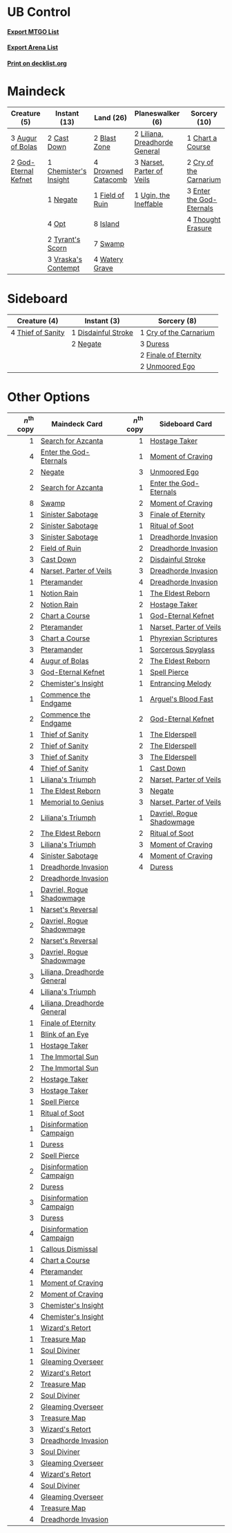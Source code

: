 # UB Control

#### [Export MTGO List](../collection/UB%20Control/UB%20Control.txt)
#### [Export Arena List](../collection/UB%20Control/UB%20Control_arena.txt)
#### [Print on decklist.org](http://decklist.org/?deckmain=3%09Augur%20of%20Bolas%0A2%09Blast%20Zone%0A2%09Cast%20Down%0A1%09Chart%20a%20Course%0A1%09Chemister's%20Insight%0A2%09Cry%20of%20the%20Carnarium%0A4%09Drowned%20Catacomb%0A3%09Enter%20the%20God-Eternals%0A1%09Field%20of%20Ruin%0A2%09God-Eternal%20Kefnet%0A8%09Island%0A2%09Liliana,%20Dreadhorde%20General%0A3%09Narset,%20Parter%20of%20Veils%0A1%09Negate%0A4%09Opt%0A7%09Swamp%0A4%09Thought%20Erasure%0A2%09Tyrant's%20Scorn%0A1%09Ugin,%20the%20Ineffable%0A3%09Vraska's%20Contempt%0A4%09Watery%20Grave&deckside=1%09Cry%20of%20the%20Carnarium%0A1%09Disdainful%20Stroke%0A3%09Duress%0A2%09Finale%20of%20Eternity%0A2%09Negate%0A4%09Thief%20of%20Sanity%0A2%09Unmoored%20Ego)
# Maindeck

|                                         Creature (5)                                          |                                          Instant (13)                                          |                                          Land (26)                                          |                                            Planeswalker (6)                                            |                                           Sorcery (10)                                            |
|-----------------------------------------------------------------------------------------------|------------------------------------------------------------------------------------------------|---------------------------------------------------------------------------------------------|--------------------------------------------------------------------------------------------------------|---------------------------------------------------------------------------------------------------|
|3 [Augur of Bolas](http://gatherer.wizards.com/Pages/Card/Details.aspx?multiverseid=376251)    |2 [Cast Down](http://gatherer.wizards.com/Pages/Card/Details.aspx?multiverseid=442969)          |2 [Blast Zone](http://gatherer.wizards.com/Pages/Card/Details.aspx?multiverseid=461171)      |2 [Liliana, Dreadhorde General](http://gatherer.wizards.com/Pages/Card/Details.aspx?multiverseid=461024)|1 [Chart a Course](http://gatherer.wizards.com/Pages/Card/Details.aspx?multiverseid=435200)        |
|2 [God-Eternal Kefnet](http://gatherer.wizards.com/Pages/Card/Details.aspx?multiverseid=460980)|1 [Chemister's Insight](http://gatherer.wizards.com/Pages/Card/Details.aspx?multiverseid=452782)|4 [Drowned Catacomb](http://gatherer.wizards.com/Pages/Card/Details.aspx?multiverseid=430633)|3 [Narset, Parter of Veils](http://gatherer.wizards.com/Pages/Card/Details.aspx?multiverseid=460988)    |2 [Cry of the Carnarium](http://gatherer.wizards.com/Pages/Card/Details.aspx?multiverseid=457214)  |
|                                                                                               |1 [Negate](http://gatherer.wizards.com/Pages/Card/Details.aspx?multiverseid=423707)             |1 [Field of Ruin](http://gatherer.wizards.com/Pages/Card/Details.aspx?multiverseid=435415)   |1 [Ugin, the Ineffable](http://gatherer.wizards.com/Pages/Card/Details.aspx?multiverseid=460929)        |3 [Enter the God-Eternals](http://gatherer.wizards.com/Pages/Card/Details.aspx?multiverseid=461123)|
|                                                                                               |4 [Opt](http://gatherer.wizards.com/Pages/Card/Details.aspx?multiverseid=442948)                |8 [Island](http://gatherer.wizards.com/Pages/Card/Details.aspx?multiverseid=439857)          |                                                                                                        |4 [Thought Erasure](http://gatherer.wizards.com/Pages/Card/Details.aspx?multiverseid=452956)       |
|                                                                                               |2 [Tyrant's Scorn](http://gatherer.wizards.com/Pages/Card/Details.aspx?multiverseid=461152)     |7 [Swamp](http://gatherer.wizards.com/Pages/Card/Details.aspx?multiverseid=439858)           |                                                                                                        |                                                                                                   |
|                                                                                               |3 [Vraska's Contempt](http://gatherer.wizards.com/Pages/Card/Details.aspx?multiverseid=435283)  |4 [Watery Grave](http://gatherer.wizards.com/Pages/Card/Details.aspx?multiverseid=405114)    |                                                                                                        |                                                                                                   |


# Sideboard

|                                        Creature (4)                                        |                                         Instant (3)                                          |                                           Sorcery (8)                                           |
|--------------------------------------------------------------------------------------------|----------------------------------------------------------------------------------------------|-------------------------------------------------------------------------------------------------|
|4 [Thief of Sanity](http://gatherer.wizards.com/Pages/Card/Details.aspx?multiverseid=452955)|1 [Disdainful Stroke](http://gatherer.wizards.com/Pages/Card/Details.aspx?multiverseid=420705)|1 [Cry of the Carnarium](http://gatherer.wizards.com/Pages/Card/Details.aspx?multiverseid=457214)|
|                                                                                            |2 [Negate](http://gatherer.wizards.com/Pages/Card/Details.aspx?multiverseid=423707)           |3 [Duress](http://gatherer.wizards.com/Pages/Card/Details.aspx?multiverseid=14557)               |
|                                                                                            |                                                                                              |2 [Finale of Eternity](http://gatherer.wizards.com/Pages/Card/Details.aspx?multiverseid=461018)  |
|                                                                                            |                                                                                              |2 [Unmoored Ego](http://gatherer.wizards.com/Pages/Card/Details.aspx?multiverseid=452962)        |


# Other Options

|*n*<sup>th</sup> copy|                                            Maindeck Card                                             |*n*<sup>th</sup> copy|                                           Sideboard Card                                           |
|--------------------:|------------------------------------------------------------------------------------------------------|--------------------:|----------------------------------------------------------------------------------------------------|
|                    1|[Search for Azcanta](http://gatherer.wizards.com/Pages/Card/Details.aspx?multiverseid=435226)         |                    1|[Hostage Taker](http://gatherer.wizards.com/Pages/Card/Details.aspx?multiverseid=435379)            |
|                    4|[Enter the God-Eternals](http://gatherer.wizards.com/Pages/Card/Details.aspx?multiverseid=461123)     |                    1|[Moment of Craving](http://gatherer.wizards.com/Pages/Card/Details.aspx?multiverseid=439736)        |
|                    2|[Negate](http://gatherer.wizards.com/Pages/Card/Details.aspx?multiverseid=423707)                     |                    3|[Unmoored Ego](http://gatherer.wizards.com/Pages/Card/Details.aspx?multiverseid=452962)             |
|                    2|[Search for Azcanta](http://gatherer.wizards.com/Pages/Card/Details.aspx?multiverseid=435226)         |                    1|[Enter the God-Eternals](http://gatherer.wizards.com/Pages/Card/Details.aspx?multiverseid=461123)   |
|                    8|[Swamp](http://gatherer.wizards.com/Pages/Card/Details.aspx?multiverseid=439858)                      |                    2|[Moment of Craving](http://gatherer.wizards.com/Pages/Card/Details.aspx?multiverseid=439736)        |
|                    1|[Sinister Sabotage](http://gatherer.wizards.com/Pages/Card/Details.aspx?multiverseid=452804)          |                    3|[Finale of Eternity](http://gatherer.wizards.com/Pages/Card/Details.aspx?multiverseid=461018)       |
|                    2|[Sinister Sabotage](http://gatherer.wizards.com/Pages/Card/Details.aspx?multiverseid=452804)          |                    1|[Ritual of Soot](http://gatherer.wizards.com/Pages/Card/Details.aspx?multiverseid=452834)           |
|                    3|[Sinister Sabotage](http://gatherer.wizards.com/Pages/Card/Details.aspx?multiverseid=452804)          |                    1|[Dreadhorde Invasion](http://gatherer.wizards.com/Pages/Card/Details.aspx?multiverseid=461013)      |
|                    2|[Field of Ruin](http://gatherer.wizards.com/Pages/Card/Details.aspx?multiverseid=435415)              |                    2|[Dreadhorde Invasion](http://gatherer.wizards.com/Pages/Card/Details.aspx?multiverseid=461013)      |
|                    3|[Cast Down](http://gatherer.wizards.com/Pages/Card/Details.aspx?multiverseid=442969)                  |                    2|[Disdainful Stroke](http://gatherer.wizards.com/Pages/Card/Details.aspx?multiverseid=420705)        |
|                    4|[Narset, Parter of Veils](http://gatherer.wizards.com/Pages/Card/Details.aspx?multiverseid=460988)    |                    3|[Dreadhorde Invasion](http://gatherer.wizards.com/Pages/Card/Details.aspx?multiverseid=461013)      |
|                    1|[Pteramander](http://gatherer.wizards.com/Pages/Card/Details.aspx?multiverseid=457191)                |                    4|[Dreadhorde Invasion](http://gatherer.wizards.com/Pages/Card/Details.aspx?multiverseid=461013)      |
|                    1|[Notion Rain](http://gatherer.wizards.com/Pages/Card/Details.aspx?multiverseid=452943)                |                    1|[The Eldest Reborn](http://gatherer.wizards.com/Pages/Card/Details.aspx?multiverseid=442978)        |
|                    2|[Notion Rain](http://gatherer.wizards.com/Pages/Card/Details.aspx?multiverseid=452943)                |                    2|[Hostage Taker](http://gatherer.wizards.com/Pages/Card/Details.aspx?multiverseid=435379)            |
|                    2|[Chart a Course](http://gatherer.wizards.com/Pages/Card/Details.aspx?multiverseid=435200)             |                    1|[God-Eternal Kefnet](http://gatherer.wizards.com/Pages/Card/Details.aspx?multiverseid=460980)       |
|                    2|[Pteramander](http://gatherer.wizards.com/Pages/Card/Details.aspx?multiverseid=457191)                |                    1|[Narset, Parter of Veils](http://gatherer.wizards.com/Pages/Card/Details.aspx?multiverseid=460988)  |
|                    3|[Chart a Course](http://gatherer.wizards.com/Pages/Card/Details.aspx?multiverseid=435200)             |                    1|[Phyrexian Scriptures](http://gatherer.wizards.com/Pages/Card/Details.aspx?multiverseid=442988)     |
|                    3|[Pteramander](http://gatherer.wizards.com/Pages/Card/Details.aspx?multiverseid=457191)                |                    1|[Sorcerous Spyglass](http://gatherer.wizards.com/Pages/Card/Details.aspx?multiverseid=435407)       |
|                    4|[Augur of Bolas](http://gatherer.wizards.com/Pages/Card/Details.aspx?multiverseid=376251)             |                    2|[The Eldest Reborn](http://gatherer.wizards.com/Pages/Card/Details.aspx?multiverseid=442978)        |
|                    3|[God-Eternal Kefnet](http://gatherer.wizards.com/Pages/Card/Details.aspx?multiverseid=460980)         |                    1|[Spell Pierce](http://gatherer.wizards.com/Pages/Card/Details.aspx?multiverseid=425876)             |
|                    2|[Chemister's Insight](http://gatherer.wizards.com/Pages/Card/Details.aspx?multiverseid=452782)        |                    1|[Entrancing Melody](http://gatherer.wizards.com/Pages/Card/Details.aspx?multiverseid=435207)        |
|                    1|[Commence the Endgame](http://gatherer.wizards.com/Pages/Card/Details.aspx?multiverseid=460972)       |                    1|[Arguel's Blood Fast](http://gatherer.wizards.com/Pages/Card/Details.aspx?multiverseid=439316)      |
|                    2|[Commence the Endgame](http://gatherer.wizards.com/Pages/Card/Details.aspx?multiverseid=460972)       |                    2|[God-Eternal Kefnet](http://gatherer.wizards.com/Pages/Card/Details.aspx?multiverseid=460980)       |
|                    1|[Thief of Sanity](http://gatherer.wizards.com/Pages/Card/Details.aspx?multiverseid=452955)            |                    1|[The Elderspell](http://gatherer.wizards.com/Pages/Card/Details.aspx?multiverseid=461016)           |
|                    2|[Thief of Sanity](http://gatherer.wizards.com/Pages/Card/Details.aspx?multiverseid=452955)            |                    2|[The Elderspell](http://gatherer.wizards.com/Pages/Card/Details.aspx?multiverseid=461016)           |
|                    3|[Thief of Sanity](http://gatherer.wizards.com/Pages/Card/Details.aspx?multiverseid=452955)            |                    3|[The Elderspell](http://gatherer.wizards.com/Pages/Card/Details.aspx?multiverseid=461016)           |
|                    4|[Thief of Sanity](http://gatherer.wizards.com/Pages/Card/Details.aspx?multiverseid=452955)            |                    1|[Cast Down](http://gatherer.wizards.com/Pages/Card/Details.aspx?multiverseid=442969)                |
|                    1|[Liliana's Triumph](http://gatherer.wizards.com/Pages/Card/Details.aspx?multiverseid=461025)          |                    2|[Narset, Parter of Veils](http://gatherer.wizards.com/Pages/Card/Details.aspx?multiverseid=460988)  |
|                    1|[The Eldest Reborn](http://gatherer.wizards.com/Pages/Card/Details.aspx?multiverseid=442978)          |                    3|[Negate](http://gatherer.wizards.com/Pages/Card/Details.aspx?multiverseid=423707)                   |
|                    1|[Memorial to Genius](http://gatherer.wizards.com/Pages/Card/Details.aspx?multiverseid=443131)         |                    3|[Narset, Parter of Veils](http://gatherer.wizards.com/Pages/Card/Details.aspx?multiverseid=460988)  |
|                    2|[Liliana's Triumph](http://gatherer.wizards.com/Pages/Card/Details.aspx?multiverseid=461025)          |                    1|[Davriel, Rogue Shadowmage](http://gatherer.wizards.com/Pages/Card/Details.aspx?multiverseid=461010)|
|                    2|[The Eldest Reborn](http://gatherer.wizards.com/Pages/Card/Details.aspx?multiverseid=442978)          |                    2|[Ritual of Soot](http://gatherer.wizards.com/Pages/Card/Details.aspx?multiverseid=452834)           |
|                    3|[Liliana's Triumph](http://gatherer.wizards.com/Pages/Card/Details.aspx?multiverseid=461025)          |                    3|[Moment of Craving](http://gatherer.wizards.com/Pages/Card/Details.aspx?multiverseid=439736)        |
|                    4|[Sinister Sabotage](http://gatherer.wizards.com/Pages/Card/Details.aspx?multiverseid=452804)          |                    4|[Moment of Craving](http://gatherer.wizards.com/Pages/Card/Details.aspx?multiverseid=439736)        |
|                    1|[Dreadhorde Invasion](http://gatherer.wizards.com/Pages/Card/Details.aspx?multiverseid=461013)        |                    4|[Duress](http://gatherer.wizards.com/Pages/Card/Details.aspx?multiverseid=14557)                    |
|                    2|[Dreadhorde Invasion](http://gatherer.wizards.com/Pages/Card/Details.aspx?multiverseid=461013)        |                     |                                                                                                    |
|                    1|[Davriel, Rogue Shadowmage](http://gatherer.wizards.com/Pages/Card/Details.aspx?multiverseid=461010)  |                     |                                                                                                    |
|                    1|[Narset's Reversal](http://gatherer.wizards.com/Pages/Card/Details.aspx?multiverseid=460989)          |                     |                                                                                                    |
|                    2|[Davriel, Rogue Shadowmage](http://gatherer.wizards.com/Pages/Card/Details.aspx?multiverseid=461010)  |                     |                                                                                                    |
|                    2|[Narset's Reversal](http://gatherer.wizards.com/Pages/Card/Details.aspx?multiverseid=460989)          |                     |                                                                                                    |
|                    3|[Davriel, Rogue Shadowmage](http://gatherer.wizards.com/Pages/Card/Details.aspx?multiverseid=461010)  |                     |                                                                                                    |
|                    3|[Liliana, Dreadhorde General](http://gatherer.wizards.com/Pages/Card/Details.aspx?multiverseid=461024)|                     |                                                                                                    |
|                    4|[Liliana's Triumph](http://gatherer.wizards.com/Pages/Card/Details.aspx?multiverseid=461025)          |                     |                                                                                                    |
|                    4|[Liliana, Dreadhorde General](http://gatherer.wizards.com/Pages/Card/Details.aspx?multiverseid=461024)|                     |                                                                                                    |
|                    1|[Finale of Eternity](http://gatherer.wizards.com/Pages/Card/Details.aspx?multiverseid=461018)         |                     |                                                                                                    |
|                    1|[Blink of an Eye](http://gatherer.wizards.com/Pages/Card/Details.aspx?multiverseid=442934)            |                     |                                                                                                    |
|                    1|[Hostage Taker](http://gatherer.wizards.com/Pages/Card/Details.aspx?multiverseid=435379)              |                     |                                                                                                    |
|                    1|[The Immortal Sun](http://gatherer.wizards.com/Pages/Card/Details.aspx?multiverseid=439844)           |                     |                                                                                                    |
|                    2|[The Immortal Sun](http://gatherer.wizards.com/Pages/Card/Details.aspx?multiverseid=439844)           |                     |                                                                                                    |
|                    2|[Hostage Taker](http://gatherer.wizards.com/Pages/Card/Details.aspx?multiverseid=435379)              |                     |                                                                                                    |
|                    3|[Hostage Taker](http://gatherer.wizards.com/Pages/Card/Details.aspx?multiverseid=435379)              |                     |                                                                                                    |
|                    1|[Spell Pierce](http://gatherer.wizards.com/Pages/Card/Details.aspx?multiverseid=425876)               |                     |                                                                                                    |
|                    1|[Ritual of Soot](http://gatherer.wizards.com/Pages/Card/Details.aspx?multiverseid=452834)             |                     |                                                                                                    |
|                    1|[Disinformation Campaign](http://gatherer.wizards.com/Pages/Card/Details.aspx?multiverseid=452917)    |                     |                                                                                                    |
|                    1|[Duress](http://gatherer.wizards.com/Pages/Card/Details.aspx?multiverseid=14557)                      |                     |                                                                                                    |
|                    2|[Spell Pierce](http://gatherer.wizards.com/Pages/Card/Details.aspx?multiverseid=425876)               |                     |                                                                                                    |
|                    2|[Disinformation Campaign](http://gatherer.wizards.com/Pages/Card/Details.aspx?multiverseid=452917)    |                     |                                                                                                    |
|                    2|[Duress](http://gatherer.wizards.com/Pages/Card/Details.aspx?multiverseid=14557)                      |                     |                                                                                                    |
|                    3|[Disinformation Campaign](http://gatherer.wizards.com/Pages/Card/Details.aspx?multiverseid=452917)    |                     |                                                                                                    |
|                    3|[Duress](http://gatherer.wizards.com/Pages/Card/Details.aspx?multiverseid=14557)                      |                     |                                                                                                    |
|                    4|[Disinformation Campaign](http://gatherer.wizards.com/Pages/Card/Details.aspx?multiverseid=452917)    |                     |                                                                                                    |
|                    1|[Callous Dismissal](http://gatherer.wizards.com/Pages/Card/Details.aspx?multiverseid=460971)          |                     |                                                                                                    |
|                    4|[Chart a Course](http://gatherer.wizards.com/Pages/Card/Details.aspx?multiverseid=435200)             |                     |                                                                                                    |
|                    4|[Pteramander](http://gatherer.wizards.com/Pages/Card/Details.aspx?multiverseid=457191)                |                     |                                                                                                    |
|                    1|[Moment of Craving](http://gatherer.wizards.com/Pages/Card/Details.aspx?multiverseid=439736)          |                     |                                                                                                    |
|                    2|[Moment of Craving](http://gatherer.wizards.com/Pages/Card/Details.aspx?multiverseid=439736)          |                     |                                                                                                    |
|                    3|[Chemister's Insight](http://gatherer.wizards.com/Pages/Card/Details.aspx?multiverseid=452782)        |                     |                                                                                                    |
|                    4|[Chemister's Insight](http://gatherer.wizards.com/Pages/Card/Details.aspx?multiverseid=452782)        |                     |                                                                                                    |
|                    1|[Wizard's Retort](http://gatherer.wizards.com/Pages/Card/Details.aspx?multiverseid=442963)            |                     |                                                                                                    |
|                    1|[Treasure Map](http://gatherer.wizards.com/Pages/Card/Details.aspx?multiverseid=435410)               |                     |                                                                                                    |
|                    1|[Soul Diviner](http://gatherer.wizards.com/Pages/Card/Details.aspx?multiverseid=461145)               |                     |                                                                                                    |
|                    1|[Gleaming Overseer](http://gatherer.wizards.com/Pages/Card/Details.aspx?multiverseid=461125)          |                     |                                                                                                    |
|                    2|[Wizard's Retort](http://gatherer.wizards.com/Pages/Card/Details.aspx?multiverseid=442963)            |                     |                                                                                                    |
|                    2|[Treasure Map](http://gatherer.wizards.com/Pages/Card/Details.aspx?multiverseid=435410)               |                     |                                                                                                    |
|                    2|[Soul Diviner](http://gatherer.wizards.com/Pages/Card/Details.aspx?multiverseid=461145)               |                     |                                                                                                    |
|                    2|[Gleaming Overseer](http://gatherer.wizards.com/Pages/Card/Details.aspx?multiverseid=461125)          |                     |                                                                                                    |
|                    3|[Treasure Map](http://gatherer.wizards.com/Pages/Card/Details.aspx?multiverseid=435410)               |                     |                                                                                                    |
|                    3|[Wizard's Retort](http://gatherer.wizards.com/Pages/Card/Details.aspx?multiverseid=442963)            |                     |                                                                                                    |
|                    3|[Dreadhorde Invasion](http://gatherer.wizards.com/Pages/Card/Details.aspx?multiverseid=461013)        |                     |                                                                                                    |
|                    3|[Soul Diviner](http://gatherer.wizards.com/Pages/Card/Details.aspx?multiverseid=461145)               |                     |                                                                                                    |
|                    3|[Gleaming Overseer](http://gatherer.wizards.com/Pages/Card/Details.aspx?multiverseid=461125)          |                     |                                                                                                    |
|                    4|[Wizard's Retort](http://gatherer.wizards.com/Pages/Card/Details.aspx?multiverseid=442963)            |                     |                                                                                                    |
|                    4|[Soul Diviner](http://gatherer.wizards.com/Pages/Card/Details.aspx?multiverseid=461145)               |                     |                                                                                                    |
|                    4|[Gleaming Overseer](http://gatherer.wizards.com/Pages/Card/Details.aspx?multiverseid=461125)          |                     |                                                                                                    |
|                    4|[Treasure Map](http://gatherer.wizards.com/Pages/Card/Details.aspx?multiverseid=435410)               |                     |                                                                                                    |
|                    4|[Dreadhorde Invasion](http://gatherer.wizards.com/Pages/Card/Details.aspx?multiverseid=461013)        |                     |                                                                                                    |

